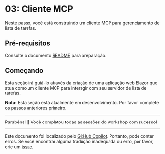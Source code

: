# 03: Cliente MCP

Neste passo, você está construindo um cliente MCP para gerenciamento de lista de tarefas.

## Pré-requisitos

Consulte o documento [README](../README.md#prerequisites) para preparação.

## Começando

Esta seção irá guiá-lo através da criação de uma aplicação web Blazor que atua como um cliente MCP para interagir com seu servidor de lista de tarefas.

**Nota:** Esta seção está atualmente em desenvolvimento. Por favor, complete os passos anteriores primeiro.

---

Parabéns! 🎉 Você completou todas as sessões do workshop com sucesso!

---

Este documento foi localizado pelo [GitHub Copilot](https://docs.github.com/copilot/about-github-copilot/what-is-github-copilot). Portanto, pode conter erros. Se você encontrar alguma tradução inadequada ou erro, por favor, crie um [issue](../../../../../issues).